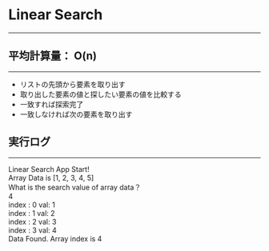 # Linear Search  
***

## 平均計算量： O(n)  
***

* リストの先頭から要素を取り出す  
* 取り出した要素の値と探したい要素の値を比較する  
* 一致すれば探索完了  
* 一致しなければ次の要素を取り出す  

## 実行ログ
***

Linear Search App Start!  
Array Data is [1, 2, 3, 4, 5]  
What is the search value of array data？  
4  
index : 0 val: 1  
index : 1 val: 2  
index : 2 val: 3  
index : 3 val: 4  
Data Found. Array index is 4  
  
